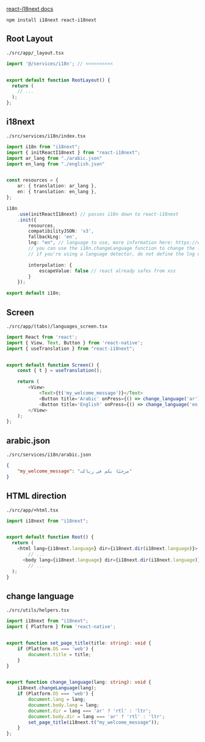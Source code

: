 [react-i18next docs](https://react.i18next.com/guides/quick-start)

`npm install i18next react-i18next`


## Root Layout
`./src/app/_layout.tsx`
```ts
import '@/services/i18n'; // <<<<<<<<<<


export default function RootLayout() {
  return (
    // ...
  );
};
```


## i18next
`./src/services/i18n/index.tsx`
```ts
import i18n from "i18next";
import { initReactI18next } from "react-i18next";
import ar_lang from "./arabic.json"
import en_lang from "./english.json"


const resources = {
    ar: { translation: ar_lang },
    en: { translation: en_lang },
};

i18n
    .use(initReactI18next) // passes i18n down to react-i18next
    .init({
        resources,
        compatibilityJSON: 'v3',
        fallbackLng: 'en',
        lng: "en", // language to use, more information here: https://www.i18next.com/overview/configuration-options#languages-namespaces-resources
        // you can use the i18n.changeLanguage function to change the language manually: https://www.i18next.com/overview/api#changelanguage
        // if you're using a language detector, do not define the lng option

        interpolation: {
            escapeValue: false // react already safes from xss
        }
    });

export default i18n;
```


## Screen
`./src/app/(tabs)/languages_screen.tsx`
```ts
import React from 'react';
import { View, Text, Button } from 'react-native';
import { useTranslation } from "react-i18next";


export default function Screen() {
    const { t } = useTranslation();

    return (
        <View>
            <Text>{t('my_welcome_message')}</Text>
            <Button title='Arabic' onPress={() => change_language('ar')} />
            <Button title='English' onPress={() => change_language('en')} />
        </View>
    );
};
```


## arabic.json
`./src/services/i18n/arabic.json`
```json
{
    "my_welcome_message": "مرحبًا بكم في رياكت"
}
```


## HTML direction
`./src/app/+html.tsx`
```ts
import i18next from "i18next";


export default function Root() {
  return (
    <html lang={i18next.language} dir={i18next.dir(i18next.language)}>
        // ...
      <body lang={i18next.language} dir={i18next.dir(i18next.language)}>
        // ...
  );
}
```


## change language
`./src/utils/helpers.tsx`
```ts
import i18next from "i18next";
import { Platform } from 'react-native';


export function set_page_title(title: string): void {
    if (Platform.OS === 'web') {
        document.title = title;
    }
}


export function change_language(lang: string): void {
    i18next.changeLanguage(lang);
    if (Platform.OS === 'web') {
        document.lang = lang;
        document.body.lang = lang;
        document.dir = lang === 'ar' ? 'rtl' : 'ltr';
        document.body.dir = lang === 'ar' ? 'rtl' : 'ltr';
        set_page_title(i18next.t("my_welcome_message"));
    }
};
```
